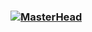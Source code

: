 ### [![MasterHead](https://drive.google.com/file/d/1g2CjHLoCNAfnt9a-HH3xXTN20AigW_7a/view?usp=sharing)](https://github.com/CatharinyDamasceno)

<!--
**CatharinyDamasceno/CatharinyDamasceno** is a ✨ _special_ ✨ repository because its `README.md` (this file) appears on your GitHub profile.

Here are some ideas to get you started:

- 🔭 I’m currently working on ...
- 🌱 I’m currently learning ...
- 👯 I’m looking to collaborate on ...
- 🤔 I’m looking for help with ...
- 💬 Ask me about ...
- 📫 How to reach me: ...
- 😄 Pronouns: ...
- ⚡ Fun fact: ...
-->
